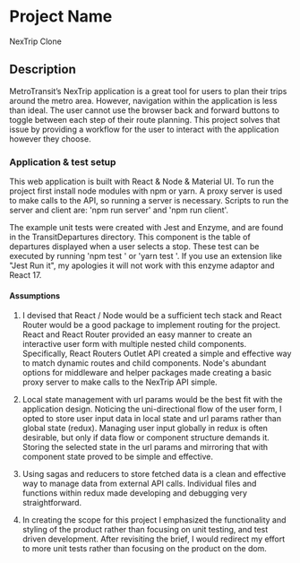 # Project Name

NexTrip Clone

## Description

MetroTransit’s NexTrip application is a great tool for users to plan their trips around the metro area.  However, navigation within the application is less than ideal. The user cannot use the browser back and forward buttons to toggle between each step of their route planning.  This project solves that issue by providing a workflow for the user to interact with the application however they choose. 


### Application & test setup

This web application is built with React & Node & Material UI.  To run the project first install node modules with npm or yarn.  A proxy server is used to make calls to the API, so running a server is necessary.  Scripts to run the server and client are: 'npm run server' and 'npm run client'. 

The example unit tests were created with Jest and Enzyme, and are found in the TransitDepartures directory.  This component is the table of departures displayed when a user selects a stop. These test can be executed by running 'npm test <file-to-test>' or 'yarn test <file-to-test>'.  If you use an extension like "Jest Run it", my apologies it will not work with this enzyme adaptor and React 17. 

#### Assumptions

1.  I devised that React / Node would be a sufficient tech stack and React Router would be a good package to implement routing for the project.  React and React Router provided an easy manner to create an interactive user form with multiple nested child components.  Specifically, React Routers Outlet API created a simple and effective way to match dynamic routes and child components.  Node's abundant options for middleware and helper packages made creating a basic proxy server to make calls to the NexTrip API simple.

2. Local state management with url params would be the best fit with the application design.  Noticing the uni-directional flow of the user form, I opted to store user input data in local state and url params rather than global state (redux).   Managing user input globally in redux is often desirable, but only if data flow or component structure demands it.  Storing the selected state in the url params and mirroring that with component state proved to be simple and effective. 

3. Using sagas and reducers to store fetched data is a clean and effective way to manage data from external API calls. Individual files and functions within redux made developing and debugging very straightforward.  

4. In creating the scope for this project I emphasized the functionality and styling of the product  rather than focusing on unit testing, and test driven development. After revisiting the brief, I would redirect my effort to more unit tests rather than focusing on the product on the dom. 

